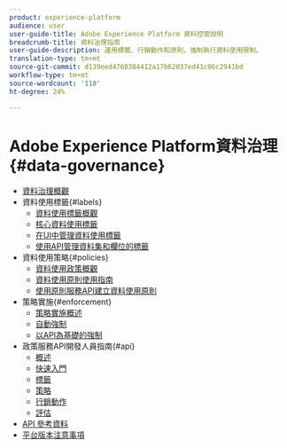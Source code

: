 ```yaml
---
product: experience-platform
audience: user
user-guide-title: Adobe Experience Platform 資料控管說明
breadcrumb-title: 資料治理指南
user-guide-description: 運用標籤、行銷動作和原則，強制執行資料使用限制。
translation-type: tm+mt
source-git-commit: d139eed4768384412a17b62037ed41c06c2941bd
workflow-type: tm+mt
source-wordcount: '118'
ht-degree: 24%

---
```



# Adobe Experience Platform資料治理{#data-governance}

* [資料治理概觀](home.md)
* 資料使用標籤{#labels}
   * [資料使用標籤概觀](labels/overview.md)
   * [核心資料使用標籤](labels/reference.md)
   * [在UI中管理資料使用標籤](labels/user-guide.md)
   * [使用API管理資料集和欄位的標籤](labels/dataset-api.md)
* 資料使用策略{#policies}
   * [資料使用政策概觀](policies/overview.md)
   * [資料使用原則使用指南](policies/user-guide.md)
   * [使用原則服務API建立資料使用原則](policies/create.md)
* 策略實施{#enforcement}
   * [策略實施概述](enforcement/overview.md)
   * [自動強制](enforcement/auto-enforcement.md)
   * [以API為基礎的強制](enforcement/api-enforcement.md)
* 政策服務API開發人員指南{#api}
   * [概述](api/overview.md)
   * [快速入門](api/getting-started.md)
   * [標籤](api/labels.md)
   * [策略](api/policies.md)
   * [行銷動作](api/marketing-actions.md)
   * [評估](api/evaluation.md)
* [API 參考資料](https://www.adobe.io/apis/experienceplatform/home/api-reference.html#!acpdr/swagger-specs/dule-policy-service.yaml)
* [平台版本注意事項](https://www.adobe.com/go/platform-release-notes-en)